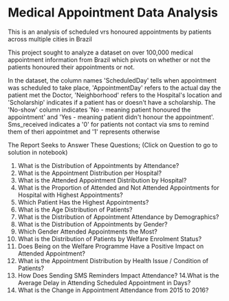 # Medical Appointment Data Analysis
This is an analysis of scheduled vrs honoured appointments by patients across multiple cities in Brazil

This project sought to analyze a dataset on over 100,000 medical appointment information from Brazil which pivots on whether or not the patients honoured their appointments or not.

In the dataset, the column names 'ScheduledDay' tells when appointment was scheduled to take place, 'AppointmentDay' refers to the actual day the patient met the Doctor, 'Neighborhood' refers to the Hospital's location and 'Scholarship' indicates if a patient has or doesn't have a scholarship. The 'No-show' column indicates 'No - meaning patient honoured the appointment' and 'Yes - meaning patient didn't honour the appointment'. Sms_received indicates a '0' for patients not contact via sms to remind them of theri appointmet and '1' represents otherwise

The Report Seeks to Answer These Questions; (Click on Question to go to solution in notebook)
1. What is the Distribution of Appointments by Attendance?
2. What is the Appointment Distribution per Hospital?
3. What is the Attended Appointment Distribution by Hospital?
4. What is the Proportion of Attended and Not Attended Appointments for Hospital with Highest Appointments?
5. Which Patient Has the Highest Appointments?
6. What is the Age Distribution of Patients?
7. What is the Distribution of Appointment Attendance by Demographics?
8. What is the Distribution of Appointments by Gender?
9. Which Gender Attended Appointments the Most?
10. What is the Distribution of Patients by Welfare Enrolment Status?
11. Does Being on the Welfare Programme Have a Positive Impact on Attended Appointment?
12. What is the Appointment Distribution by Health Issue / Condition of Patients?
13. How Does Sending SMS Reminders Impact Attendance?
14.What is the Average Delay in Attending Scheduled Appointment in Days?
15. What is the Change in Appointment Attendance from 2015 to 2016?
